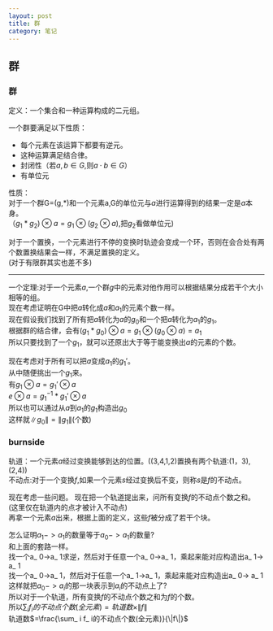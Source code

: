 ```yaml
---
layout: post
title: 群
category: 笔记
---
```


## 群

### 群

定义：一个集合和一种运算构成的二元组。

一个群要满足以下性质：

* 每个元素在该运算下都要有逆元。
* 这种运算满足结合律。
* 封闭性（若$a,b \in G$,则$a\cdot b\in G$）
* 有单位元

性质：  
对于一个群G=(g,*)和一个元素a,G的单位元与$a$进行运算得到的结果一定是$a$本身。  
（$g_ 1*g_ 2) \otimes a = g_ 1 \otimes (g_ 2 \otimes a)$,把$g_ 2$看做单位元)  

对于一个置换，一个元素进行不停的变换时轨迹会变成一个环，否则在会合处有两个数置换结果会一样，不满足置换的定义。  
(对于有限群其实也差不多)  

---


一个定理:对于一个元素$a$,一个群$g$中的元素对他作用可以根据结果分成若干个大小相等的组。  
现在考虑证明在G中把$a$转化成$a$和$a_ 1$的元素个数一样。  
现在假设我们找到了所有把$a$转化为$a$的$g_ 0$和一个把$a$转化为$a_ 1$的$g_ 1$。  
根据群的结合律，会有$(g_ 1 * g_ 0 ) \otimes a = g_ 1 \otimes (g_ 0 \otimes a) = a_ 1$  
所以只要找到了一个$g_ 1$，就可以还原出大于等于能变换出$a$的元素的个数。  

现在考虑对于所有可以把$a$变成$a_ 1$的$g_ 1'$。  
从中随便挑出一个$g_ 1$来。  
有$g_ 1 \otimes a=g_ 1' \otimes a$  
$e \otimes a=g_ 1 ^{-1} * g_ 1' \otimes a$  
所以也可以通过从$a$到$a_ 1$的$g_ 1$构造出$g_ 0$  
这样就$\|g_ 0\| = \|g_ 1\|$(个数)  


### burnside
轨道：一个元素$a$经过变换能够到达的位置。((3,4,1,2)置换有两个轨道:(1，3),(2,4))  
不动点:对于一个变换$f$,如果一个元素$s$经过变换后不变，则称$s$是$f$的不动点。  

现在考虑一些问题。
现在把一个轨道提出来，问所有变换$f$的不动点个数之和。(这里仅在轨道内的点才被计入不动点)  
再拿一个元素$a$出来，根据上面的定义，这些$f$被分成了若干个块。  

怎么证明$a_ 1 - > a_ 1$的数量等于$a_ 0 -> a_ 1$的数量?  
和上面的套路一样。  
找一个a_ 0->a_ 1求逆，然后对于任意一个a_ 0->a_ 1，乘起来能对应构造出a_ 1-> a_ 1  
找一个a_ 0->a_ 1，然后对于任意一个a_ 1->a_ 1，乘起来能对应构造出a_ 0-> a_ 1  
这样就把$a_ 0 ->a_ i$的那一块表示到$a_ i$的不动点上了?  
所以对于一个轨道，所有变换$f$的不动点个数之和为$f$的个数。  
所以$\sum_ i f_ i的不动点个数(全元素)=轨道数 \times \|f\|$  
轨道数$=\frac{\sum_ i f_ i的不动点个数(全元素)}{\|f\|}$  